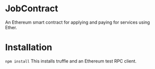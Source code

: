 # JobContract
An Ethereum smart contract for applying and paying for services using Ether. 

# Installation
```npm install```
This installs truffle and an Ethereum test RPC client.
